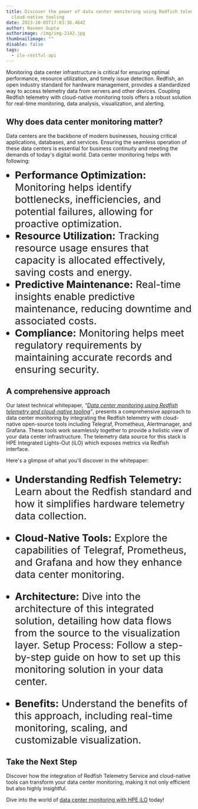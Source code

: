 ```yaml
---
title: Discover the power of data center monitoring using Redfish telemetry and
  cloud-native tooling
date: 2023-10-05T17:03:36.464Z
author: Naveen Gupta
authorimage: /img/img-2142.jpg
thumbnailimage: ""
disable: false
tags:
  - ilo-restful-api
---
```

<style>
ul li{
 font-size:27px;
}
</style>

Monitoring data center infrastructure is critical for ensuring optimal performance, resource utilization, and timely issue detection. Redfish, an open industry standard for hardware management, provides a standardized way to access telemetry data from servers and other devices. Coupling Redfish telemetry with cloud-native monitoring tools offers a robust solution for real-time monitoring, data analysis, visualization, and alerting. 

## **Why does data center monitoring matter?**

Data centers are the backbone of modern businesses, housing critical applications, databases, and services. Ensuring the seamless operation of these data centers is essential for business continuity and meeting the demands of today's digital world. Data center monitoring helps with following:

* **Performance Optimization:** Monitoring helps identify bottlenecks, inefficiencies, and potential failures, allowing for proactive optimization.
* **Resource Utilization:** Tracking resource usage ensures that capacity is allocated effectively, saving costs and energy.
* **Predictive Maintenance:** Real-time insights enable predictive maintenance, reducing downtime and associated costs.
* **Compliance:** Monitoring helps meet regulatory requirements by maintaining accurate records and ensuring security.

## **A comprehensive approach**

Our latest technical whitepaper, *“[Data center monitoring using Redfish telemetry and cloud-native tooling](https://www.hpe.com/psnow/doc/a00134351enw)”*, presents a comprehensive approach to data center monitoring by integrating the Redfish telemetry with cloud-native open-source tools including Telegraf, Prometheus, Alertmanager, and Grafana. These tools work seamlessly together to provide a holistic view of your data center infrastructure. The telemetry data source for this stack is HPE Integrated Lights-Out (iLO) which exposes metrics via Redfish interface.

Here's a glimpse of what you'll discover in the whitepaper:

* **Understanding Redfish Telemetry:** Learn about the Redfish standard and how it simplifies hardware telemetry data collection.

* **Cloud-Native Tools:** Explore the capabilities of Telegraf, Prometheus, and Grafana and how they enhance data center monitoring.
* **Architecture:** Dive into the architecture of this integrated solution, detailing how data flows from the source to the visualization layer.
  Setup Process: Follow a step-by-step guide on how to set up this monitoring solution in your data center.
* **Benefits:** Understand the benefits of this approach, including real-time monitoring, scaling, and customizable visualization.

## **Take the Next Step**

Discover how the integration of Redfish Telemetry Service and cloud-native tools can transform your data center monitoring, making it not only efficient but also highly insightful.

Dive into the world of [data center monitoring with HPE iLO](https://www.hpe.com/psnow/doc/a00134351enw) today!